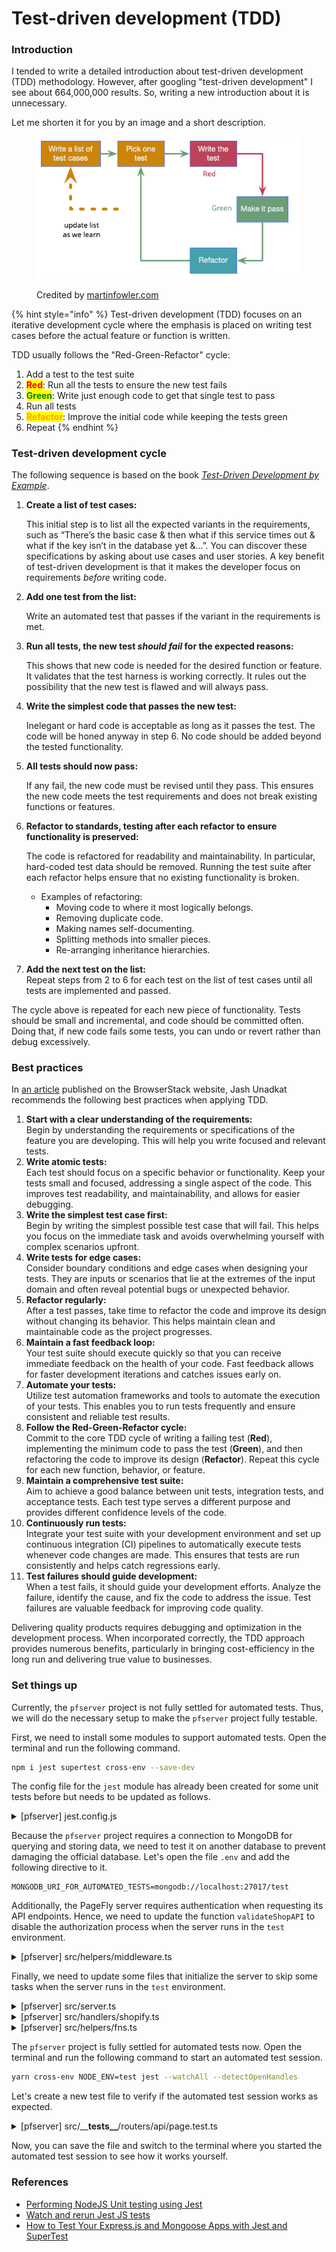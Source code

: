 # Test-driven development (TDD)

### Introduction

I tended to write a detailed introduction about test-driven development (TDD) methodology. However, after googling "test-driven development" I see about 664,000,000 results. So, writing a new introduction about it is unnecessary.

Let me shorten it for you by an image and a short description.

<figure><img src="../.gitbook/assets/card.png" alt=""><figcaption><p>Credited by <a href="https://martinfowler.com/bliki/TestDrivenDevelopment.html">martinfowler.com</a></p></figcaption></figure>

{% hint style="info" %}
Test-driven development (TDD) focuses on an iterative development cycle where the emphasis is placed on writing test cases before the actual feature or function is written.

TDD usually follows the "Red-Green-Refactor" cycle:

1. Add a test to the test suite
2. <mark style="color:red;">**Red**</mark>: Run all the tests to ensure the new test fails
3. <mark style="color:green;">**Green**</mark>: Write just enough code to get that single test to pass
4. Run all tests
5. <mark style="color:orange;">**Refactor**</mark>: Improve the initial code while keeping the tests green
6. Repeat
{% endhint %}

### Test-driven development cycle

The following sequence is based on the book [_Test-Driven Development by Example_](https://www.google.com.vn/books/edition/Test\_Driven\_Development/zNnPEAAAQBAJ).

1.  **Create a list of test cases:**

    This initial step is to list all the expected variants in the requirements, such as “There’s the basic case & then what if this service times out & what if the key isn’t in the database yet &…”. You can discover these specifications by asking about use cases and user stories. A key benefit of test-driven development is that it makes the developer focus on requirements _before_ writing code.
2.  **Add one test from the list:**

    Write an automated test that passes if the variant in the requirements is met.
3.  **Run all tests, the new test **_**should fail**_** for the expected reasons:**

    This shows that new code is needed for the desired function or feature. It validates that the test harness is working correctly. It rules out the possibility that the new test is flawed and will always pass.
4.  **Write the simplest code that passes the new test:**

    Inelegant or hard code is acceptable as long as it passes the test. The code will be honed anyway in step 6. No code should be added beyond the tested functionality.
5.  **All tests should now pass:**

    If any fail, the new code must be revised until they pass. This ensures the new code meets the test requirements and does not break existing functions or features.
6.  **Refactor to standards, testing after each refactor to ensure functionality is preserved:**

    The code is refactored for readability and maintainability. In particular, hard-coded test data should be removed. Running the test suite after each refactor helps ensure that no existing functionality is broken.

    * Examples of refactoring:
      * Moving code to where it most logically belongs.
      * Removing duplicate code.
      * Making names self-documenting.
      * Splitting methods into smaller pieces.
      * Re-arranging inheritance hierarchies.
7. **Add the next test on the list:**\
   Repeat steps from 2 to 6 for each test on the list of test cases until all tests are implemented and passed.

The cycle above is repeated for each new piece of functionality. Tests should be small and incremental, and code should be committed often. Doing that, if new code fails some tests, you can undo or revert rather than debug excessively.

### Best practices

In [an article](https://www.browserstack.com/guide/what-is-test-driven-development) published on the BrowserStack website, Jash Unadkat recommends the following best practices when applying TDD.

1. **Start with a clear understanding of the requirements:**\
   Begin by understanding the requirements or specifications of the feature you are developing. This will help you write focused and relevant tests.
2. **Write atomic tests:**\
   Each test should focus on a specific behavior or functionality. Keep your tests small and focused, addressing a single aspect of the code. This improves test readability, and maintainability, and allows for easier debugging.
3. **Write the simplest test case first:**\
   Begin by writing the simplest possible test case that will fail. This helps you focus on the immediate task and avoids overwhelming yourself with complex scenarios upfront.
4. **Write tests for edge cases:**\
   Consider boundary conditions and edge cases when designing your tests. They are inputs or scenarios that lie at the extremes of the input domain and often reveal potential bugs or unexpected behavior.
5. **Refactor regularly:**\
   After a test passes, take time to refactor the code and improve its design without changing its behavior. This helps maintain clean and maintainable code as the project progresses.
6. **Maintain a fast feedback loop:**\
   Your test suite should execute quickly so that you can receive immediate feedback on the health of your code. Fast feedback allows for faster development iterations and catches issues early on.
7. **Automate your tests:**\
   Utilize test automation frameworks and tools to automate the execution of your tests. This enables you to run tests frequently and ensure consistent and reliable test results.
8. **Follow the Red-Green-Refactor cycle:**\
   Commit to the core TDD cycle of writing a failing test (**Red**), implementing the minimum code to pass the test (**Green**), and then refactoring the code to improve its design (**Refactor**). Repeat this cycle for each new function, behavior, or feature.
9. **Maintain a comprehensive test suite:**\
   Aim to achieve a good balance between unit tests, integration tests, and acceptance tests. Each test type serves a different purpose and provides different confidence levels of the code.
10. **Continuously run tests:**\
    Integrate your test suite with your development environment and set up continuous integration (CI) pipelines to automatically execute tests whenever code changes are made. This ensures that tests are run consistently and helps catch regressions early.
11. **Test failures should guide development:**\
    When a test fails, it should guide your development efforts. Analyze the failure, identify the cause, and fix the code to address the issue. Test failures are valuable feedback for improving code quality.

Delivering quality products requires debugging and optimization in the development process. When incorporated correctly, the TDD approach provides numerous benefits, particularly in bringing cost-efficiency in the long run and delivering true value to businesses.

### Set things up

Currently, the `pfserver` project is not fully settled for automated tests. Thus, we will do the necessary setup to make the `pfserver` project fully testable.

First, we need to install some modules to support automated tests. Open the terminal and run the following command.

```sh
npm i jest supertest cross-env --save-dev
```

The config file for the `jest` module has already been created for some unit tests before but needs to be updated as follows.

<details>

<summary>[pfserver] jest.config.js</summary>

```javascript
// ...
-  testEnvironment: 'jsdom',
+  testEnvironment: 'node',
// ...
```

</details>

Because the `pfserver` project requires a connection to MongoDB for querying and storing data, we need to test it on another database to prevent damaging the official database. Let's open the file `.env` and add the following directive to it.

```
MONGODB_URI_FOR_AUTOMATED_TESTS=mongodb://localhost:27017/test
```

Additionally, the PageFly server requires authentication when requesting its API endpoints. Hence, we need to update the function `validateShopAPI` to disable the authorization process when the server runs in the `test` environment.

<details>

<summary>[pfserver] src/helpers/middleware.ts</summary>

```typescript
// ...
export async function validateShopAPI(req, res, next?): Promise<void> {
+  // Support automated testing API endpoints.
+  if (process.env.NODE_ENV === 'test') {
+    req.session.shop = req.query.shop || req.body.shop
+
+    return next && next()
+  }
// ...
```

</details>

Finally, we need to update some files that initialize the server to skip some tasks when the server runs in the `test` environment.

<details>

<summary>[pfserver] src/server.ts</summary>

```typescript
// ...
  async connectMongoose(): Promise<string> {
-    for (const uri of MONGODB_URI_ARR) {
+    const mongoServers =
+      process.env.NODE_ENV === 'test' ? [process.env.MONGODB_URI_FOR_AUTOMATED_TESTS] : MONGODB_URI_ARR
+
+    for (const uri of mongoServers) {
      if (!this.mongoConnected) {
// ...
+      if (process.env.NODE_ENV === 'test') {
+        return
+      }
+
      mongoose.connection.on('error', e => {
// ...
  async runApp() {
+    // Do not run Express server in the `test` environment.
+    // We will use the `supertest` module to emulate a server.
+    if (NODE_ENV === 'test') {
+      return
+    }
+
    // Remove `X-Powered-By: Express` response header.
// ...
-new PageFlyServer()
+if (process.env.NODE_ENV !== 'test') {
+  new PageFlyServer()
+}
+
+// We need to export the initialization class to make the pfserver project testable.
+export {PageFlyServer}
```

</details>

<details>

<summary>[pfserver] src/handlers/shopify.ts</summary>

```typescript
// ...
-    this.initShopifyContext()
+    if (process.env.NODE_ENV !== 'test') {
+      this.initShopifyContext()
+    }
// ...
```

</details>

<details>

<summary>[pfserver] src/helpers/fns.ts</summary>

```typescript
// ...
-        html = fs.readFileSync(publicPath + '/index.html').toString()
+        try {
+          html = fs.readFileSync(publicPath + '/index.html').toString()
+        } catch (e) {
+          html = ''
+        }
// ...
```

</details>

The `pfserver` project is fully settled for automated tests now. Open the terminal and run the following command to start an automated test session.

```sh
yarn cross-env NODE_ENV=test jest --watchAll --detectOpenHandles
```

Let's create a new test file to verify if the automated test session works as expected.

<details>

<summary>[pfserver] src/__<strong>tests__</strong>/routers/api/page.test.ts</summary>

```typescript
import 'dotenv/config'
import request from 'supertest'
import mongoose from 'mongoose'
import {randomUUID} from 'crypto'
import {PageFlyServer} from '../../../server'
import ShopifyPage from '../../../data/models/ShopifyPage'
import PageFlyShopifyHandler from '../../../handlers/shopify'

describe('Test the server endpoint /api/page/[id]', () => {
  let server, handler, agent

  beforeAll(async () => {
    // Connect Mongoose to MongoDB.
    await mongoose.connect(process.env.MONGODB_URI_FOR_AUTOMATED_TESTS, { keepAlive: true })

    // Fake some environment variables.
    process.env.CATALOG_DATA_IMPORTED = 'yes'

    // Init PageFly server.
    server = new PageFlyServer()
    handler = new PageFlyShopifyHandler(server.app, null)

    handler.initRouting()

    // Init an agent for testing.
    agent = request.agent(server.app)
  })

  afterAll(async () => {
    // Clear mock data.
    await ShopifyPage.deleteMany({})

    // Disconnect from MongoDB.
    await mongoose.connection.close()
  })

  it('Should return correct page data for the specified page ID', async () => {
    // Create a page in the database for testing.
    const page = await ShopifyPage.create({
      _id: randomUUID(),
      title: 'Test page 1',
      shopDomain: 'cuongnm-dev-store.myshopify.com',
    })

    // Send a GET request to the API endpoint.
    const res = await agent.get(`/api/page/${page._id}?shop=cuongnm-dev-store.myshopify.com`)

    expect(res.body._id).toBe(page._id)
    expect(res.body.shopDomain).toBe('cuongnm-dev-store.myshopify.com')
  })
})
```

</details>

Now, you can save the file and switch to the terminal where you started the automated test session to see how it works yourself.

### References

* [Performing NodeJS Unit testing using Jest](https://www.browserstack.com/guide/unit-testing-for-nodejs-using-jest)
* [Watch and rerun Jest JS tests](https://stackoverflow.com/questions/25472665/watch-and-rerun-jest-js-tests)
* [How to Test Your Express.js and Mongoose Apps with Jest and SuperTest](https://www.freecodecamp.org/news/how-to-test-in-express-and-mongoose-apps/)
